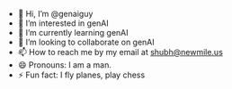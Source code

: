 - 👋 Hi, I’m @genaiguy
- 👀 I’m interested in genAI
- 🌱 I’m currently learning genAI
- 💞️ I’m looking to collaborate on genAI
- 📫 How to reach me by my email at shubh@newmile.us
- 😄 Pronouns: I am a man.
- ⚡ Fun fact: I fly planes, play chess

<!---
genaiguy/genaiguy is a ✨ special ✨ repository because its `README.md` (this file) appears on your GitHub profile.
You can click the Preview link to take a look at your changes.
--->
